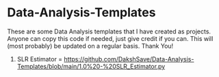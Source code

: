 # Data-Analysis-Templates
These are some Data Analysis templates that I have created as projects. Anyone can copy this code if needed, just give credit if you can. This will (most probably) be updated on a regular basis. Thank You!
1) SLR Estimator = https://github.com/DakshSave/Data-Analysis-Templates/blob/main/1.0%20-%20SLR_Estimator.py
